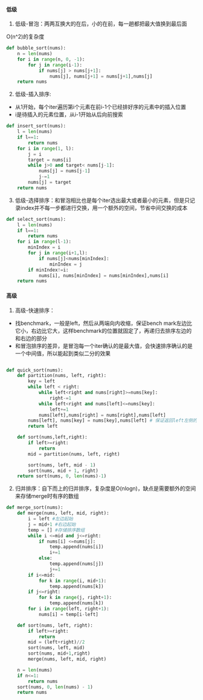 #### 低级

1. 低级-冒泡：两两互换大的在后，小的在前，每一趟都把最大值换到最后面

O(n^2)的复杂度

```python
def bubble_sort(nums):
    n = len(nums)
    for i in range(n, 0, -1):
        for j in range(i-1):
            if nums[j] > nums[j+1]:
                nums[j], nums[j+1] = nums[j+1],nums[j]
    return nums
```



2. 低级-插入排序: 

- 从1开始，每个iter遍历第i个元素在前i-1个已经排好序的元素中的插入位置
- i是待插入的元素位置，从i-1开始从后向前搜索

```python
def insert_sort(nums):
    l = len(nums)
    if l==1:
        return nums
    for i in range(1, l):
        j = i
        target = nums[i]
        while j>0 and target< nums[j-1]:
            nums[j] = nums[j-1]
            j-=1
        nums[j] = target
    return nums
```



3. 低级-选择排序：和冒泡相比也是每个iter选出最大或者最小的元素，但是只记录index并不每一步都进行交换，用一个额外的空间，节省中间交换的成本

```python
def select_sort(nums):
    l = len(nums)
    if l==1:
        return nums
    for i in range(l-1):
        minIndex = i
        for j in range(i+1,l):
            if nums[j]<nums[minIndex]:
                minIndex = j
        if minIndex!=i:
            nums[i], nums[minIndex] = nums[minIndex],nums[i]
    return nums
```



#### 高级

1. 高级-快速排序：

- 找benchmark，一般是left，然后从两端向内收缩，保证bench mark左边比它小，右边比它大，这样benchmark的位置就固定了，再递归去排序左边的和右边的部分
- 和冒泡排序的差异，是冒泡每一个iter确认的是最大值，会快速排序确认的是一个中间值，所以能起到类似二分的效果

```python

def quick_sort(nums):
    def partition(nums, left, right):
        key = left
        while left < right:
            while left<right and nums[right]>=nums[key]:
                right-=1
            while left<right and nums[left]<=nums[key]:
                left+=1
            nums[left],nums[right] = nums[right],nums[left]
        nums[left], nums[key] = nums[key],nums[left] # 保证返回left左侧的都比右侧的小，这样可以分别排序
        return left

    def sort(nums,left,right):
        if left>=right:
            return
        mid = partition(nums, left, right)

        sort(nums, left, mid - 1)
        sort(nums, mid + 1, right)
    return sort(nums, 0, len(nums)-1)
```



2. 归并排序：自下而上的归并排序，复杂度是O(nlogn)，缺点是需要额外的空间来存储merge时有序的数组

```python
def merge_sort(nums):
    def merge(nums, left, mid, right):
        i = left #左边起始
        j = mid+1 #右边起始
        temp = [] #存储排序数组
        while i <=mid and j<=right:
            if nums[i] <=nums[j]:
                temp.append(nums[i])
                i+=1
            else:
                temp.append(nums[j])
                j+=1
        if i<=mid:
            for k in range(i, mid+1):
                temp.append(nums[k])
        if j<=right:
            for k in range(j, right+1):
                temp.append(nums[k])
        for i in range(left, right+1):
            nums[i] = temp[i-left]

    def sort(nums, left, right):
        if left>=right:
            return
        mid = (left+right)//2
        sort(nums, left, mid)
        sort(nums, mid+1,right)
        merge(nums, left, mid, right)

    n = len(nums)
    if n<=1:
        return nums
    sort(nums, 0, len(nums) - 1)
    return nums
```



